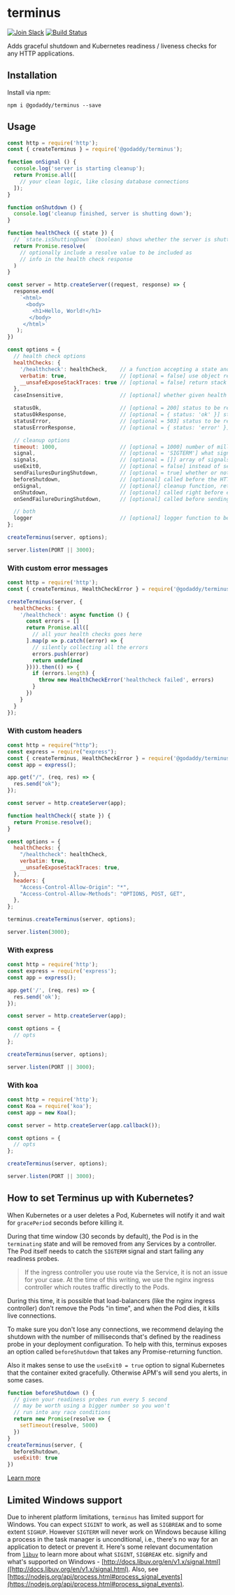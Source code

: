 # terminus

[![Join Slack](https://img.shields.io/badge/Join%20us%20on-Slack-e01563.svg)](https://godaddy-oss-slack.herokuapp.com/)
[![Build Status](https://github.com/godaddy/terminus/actions/workflows/cicd.yml/badge.svg)](https://github.com/godaddy/terminus/actions/workflows/cicd.yml/badge.svg)

Adds graceful shutdown and Kubernetes readiness / liveness checks for any HTTP applications.

## Installation

Install via npm:

```console
npm i @godaddy/terminus --save
```

## Usage

```javascript
const http = require('http');
const { createTerminus } = require('@godaddy/terminus');

function onSignal () {
  console.log('server is starting cleanup');
  return Promise.all([
    // your clean logic, like closing database connections
  ]);
}

function onShutdown () {
  console.log('cleanup finished, server is shutting down');
}

function healthCheck ({ state }) {
  // `state.isShuttingDown` (boolean) shows whether the server is shutting down or not
  return Promise.resolve(
    // optionally include a resolve value to be included as
    // info in the health check response
  )
}

const server = http.createServer((request, response) => {
  response.end(
    `<html>
      <body>
        <h1>Hello, World!</h1>
       </body>
     </html>`
   );
})

const options = {
  // health check options
  healthChecks: {
    '/healthcheck': healthCheck,    // a function accepting a state and returning a promise indicating service health,
    verbatim: true,                 // [optional = false] use object returned from /healthcheck verbatim in response,
    __unsafeExposeStackTraces: true // [optional = false] return stack traces in error response if healthchecks throw errors
  },
  caseInsensitive,                  // [optional] whether given health checks routes are case insensitive (defaults to false)

  statusOk,                         // [optional = 200] status to be returned for successful healthchecks
  statusOkResponse,                 // [optional = { status: 'ok' }] status response to be returned for successful healthchecks
  statusError,                      // [optional = 503] status to be returned for unsuccessful healthchecks
  statusErrorResponse,              // [optional = { status: 'error' }] status response to be returned for unsuccessful healthchecks

  // cleanup options
  timeout: 1000,                    // [optional = 1000] number of milliseconds before forceful exiting
  signal,                           // [optional = 'SIGTERM'] what signal to listen for relative to shutdown
  signals,                          // [optional = []] array of signals to listen for relative to shutdown
  useExit0,                         // [optional = false] instead of sending the received signal again without beeing catched, the process will exit(0)
  sendFailuresDuringShutdown,       // [optional = true] whether or not to send failure (503) during shutdown
  beforeShutdown,                   // [optional] called before the HTTP server starts its shutdown
  onSignal,                         // [optional] cleanup function, returning a promise (used to be onSigterm)
  onShutdown,                       // [optional] called right before exiting
  onSendFailureDuringShutdown,      // [optional] called before sending each 503 during shutdowns

  // both
  logger                            // [optional] logger function to be called with errors. Example logger call: ('error happened during shutdown', error). See terminus.js for more details.
};

createTerminus(server, options);

server.listen(PORT || 3000);
```

### With custom error messages

```js
const http = require('http');
const { createTerminus, HealthCheckError } = require('@godaddy/terminus');

createTerminus(server, {
  healthChecks: {
    '/healthcheck': async function () {
      const errors = []
      return Promise.all([
        // all your health checks goes here
      ].map(p => p.catch((error) => {
        // silently collecting all the errors
        errors.push(error)
        return undefined
      }))).then(() => {
        if (errors.length) {
          throw new HealthCheckError('healthcheck failed', errors)
        }
      })
    }
  }
});
```

### With custom headers
```js
const http = require("http");
const express = require("express");
const { createTerminus, HealthCheckError } = require('@godaddy/terminus');
const app = express();

app.get("/", (req, res) => {
  res.send("ok");
});

const server = http.createServer(app);

function healthCheck({ state }) {
  return Promise.resolve();
}

const options = {
  healthChecks: {
    "/healthcheck": healthCheck,
    verbatim: true,
    __unsafeExposeStackTraces: true,
  },
  headers: {
    "Access-Control-Allow-Origin": "*",
    "Access-Control-Allow-Methods": "OPTIONS, POST, GET",
  },
};

terminus.createTerminus(server, options);

server.listen(3000);
```

### With express

```javascript
const http = require('http');
const express = require('express');
const app = express();

app.get('/', (req, res) => {
  res.send('ok');
});

const server = http.createServer(app);

const options = {
  // opts
};

createTerminus(server, options);

server.listen(PORT || 3000);
```

### With koa

```javascript
const http = require('http');
const Koa = require('koa');
const app = new Koa();

const server = http.createServer(app.callback());

const options = {
  // opts
};

createTerminus(server, options);

server.listen(PORT || 3000);
```

## How to set Terminus up with Kubernetes?

When Kubernetes or a user deletes a Pod, Kubernetes will notify it and wait for `gracePeriod` seconds before killing it.

During that time window (30 seconds by default), the Pod is in the `terminating` state and will be removed from any Services by a controller.
The Pod itself needs to catch the `SIGTERM` signal and start failing any readiness probes.

> If the ingress controller you use route via the Service, it is not an issue for your case. At the time of this writing, we use the nginx ingress controller which routes traffic directly to the Pods.

During this time, it is possible that load-balancers (like the nginx ingress controller) don't remove the Pods "in time", and when the Pod dies, it kills live connections.

To make sure you don't lose any connections, we recommend delaying the shutdown with the number of milliseconds that's defined by the readiness probe in your deployment configuration.
To help with this, terminus exposes an option called `beforeShutdown` that takes any Promise-returning function.

Also it makes sense to use the `useExit0 = true` option to signal Kubernetes that the container exited gracefully.
Otherwise APM's will send you alerts, in some cases.

```javascript
function beforeShutdown () {
  // given your readiness probes run every 5 second
  // may be worth using a bigger number so you won't
  // run into any race conditions
  return new Promise(resolve => {
    setTimeout(resolve, 5000)
  })
}
createTerminus(server, {
  beforeShutdown,
  useExit0: true
})
```

[Learn more](https://github.com/kubernetes/contrib/issues/1140#issuecomment-231641402)

## Limited Windows support

Due to inherent platform limitations, `terminus` has limited support for Windows.
You can expect `SIGINT` to work, as well as `SIGBREAK` and to some extent `SIGHUP`.
However `SIGTERM` will never work on Windows because killing a process in the task manager is unconditional, i.e., there's no way for an application to detect or prevent it.
Here's some relevant documentation from [`libuv`](https://github.com/libuv/libuv) to learn more about what `SIGINT`, `SIGBREAK` etc. signify and what's supported on Windows - [http://docs.libuv.org/en/v1.x/signal.html]([http://docs.libuv.org/en/v1.x/signal.html).
Also, see [https://nodejs.org/api/process.html#process_signal_events](https://nodejs.org/api/process.html#process_signal_events).
